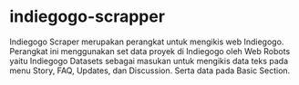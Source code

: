 # indiegogo-scrapper
Indiegogo Scraper merupakan perangkat untuk mengikis web Indiegogo. Perangkat ini menggunakan set data proyek di Indiegogo oleh Web Robots yaitu Indiegogo Datasets sebagai masukan untuk mengikis data teks pada menu Story, FAQ, Updates, dan Discussion. Serta data pada Basic Section.
